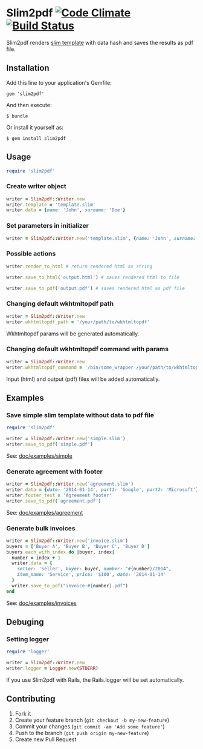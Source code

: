 # Slim2pdf [![Code Climate](https://codeclimate.com/github/macuk/slim2pdf.png)](https://codeclimate.com/github/macuk/slim2pdf) [![Build Status](https://travis-ci.org/macuk/slim2pdf.png?branch=master)](https://travis-ci.org/macuk/slim2pdf)

Slim2pdf renders [slim template](http://slim-lang.com/) with data hash and saves the results as pdf file.

## Installation

Add this line to your application's Gemfile:

    gem 'slim2pdf'

And then execute:

    $ bundle

Or install it yourself as:

    $ gem install slim2pdf

## Usage

```ruby
require 'slim2pdf'
```

### Create writer object

```ruby
writer = Slim2pdf::Writer.new
writer.template = 'template.slim'
writer.data = {name: 'John', surname: 'Doe'}
```

### Set parameters in initializer

```ruby
writer = Slim2pdf::Writer.new('template.slim', {name: 'John', surname: 'Doe'})
```

### Possible actions

```ruby
writer.render_to_html # return rendered html as string

writer.save_to_html('output.html') # saves rendered html to file

writer.save_to_pdf('output.pdf') # saves rendered html as pdf file
```

### Changing default wkhtmltopdf path

```ruby
writer = Slim2pdf::Writer.new
writer.wkhtmltopdf_path = '/your/path/to/wkhtmltopdf'
```

Wkhtmltopdf params will be generated automatically.

### Changing default wkhtmltopdf command with params

```ruby
writer = Slim2pdf::Writer.new
writer.wkhtmltopdf_command = '/bin/some_wrapper /your/path/to/wkhtmltopdf --your --params'
```

Input (html) and output (pdf) files will be added automatically.

## Examples

### Save simple slim template without data to pdf file

```ruby
require 'slim2pdf'

writer = Slim2pdf::Writer.new('simple.slim')
writer.save_to_pdf('simple.pdf')
```

See: [doc/examples/simple](https://github.com/macuk/slim2pdf/tree/master/doc/examples/simple)

### Generate agreement with footer

```ruby
writer = Slim2pdf::Writer.new('agreement.slim')
writer.data = {date: '2014-01-14', part1: 'Google', part2: 'Microsoft'}
writer.footer_text = 'Agreement footer'
writer.save_to_pdf('agreement.pdf')
```

See: [doc/examples/agreement](https://github.com/macuk/slim2pdf/tree/master/doc/examples/agreement)

### Generate bulk invoices

```ruby
writer = Slim2pdf::Writer.new('invoice.slim')
buyers = ['Buyer A', 'Buyer B', 'Buyer C', 'Buyer D']
buyers.each_with_index do |buyer, index|
  number = index + 1
  writer.data = {
    seller: 'Seller', buyer: buyer, number: "#{number}/2014",
    item_name: 'Service', price: '$100', date: '2014-01-14'
  }
  writer.save_to_pdf("invoice-#{number}.pdf")
end
```

See: [doc/examples/invoices](https://github.com/macuk/slim2pdf/tree/master/doc/examples/invoices)

## Debuging

### Setting logger

```ruby
require 'logger'

writer = Slim2pdf::Writer.new
writer.logger = Logger.new(STDERR)
```

If you use Slim2pdf with Rails, the Rails.logger will be set automatically.

## Contributing

1. Fork it
2. Create your feature branch (`git checkout -b my-new-feature`)
3. Commit your changes (`git commit -am 'Add some feature'`)
4. Push to the branch (`git push origin my-new-feature`)
5. Create new Pull Request
